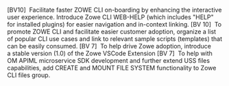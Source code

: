 [BV10]  Facilitate faster ZOWE CLI on-boarding by enhancing the interactive user experience. Introduce Zowe CLI WEB-HELP (which includes "HELP" for installed plugins) for easier navigation and in-context linking.
[BV 10]  To promote ZOWE CLI and facilitate easier customer adoption, organize a list of popular CLI use cases and link to relevant sample scripts (templates) that can be easily consumed.
[BV 7]  To help drive Zowe adoption, introduce a stable version (1.0) of the Zowe VSCode Extension
[BV 7]  To help with OM APIML microservice SDK development and further extend USS files capabilities, add CREATE and MOUNT FILE SYSTEM functionality to Zowe CLI files group.
